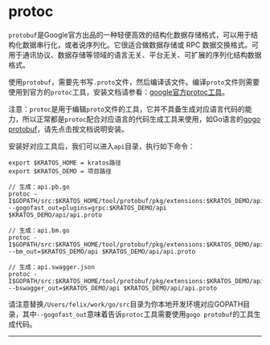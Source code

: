 # protoc

`protobuf`是Google官方出品的一种轻便高效的结构化数据存储格式，可以用于结构化数据串行化，或者说序列化。它很适合做数据存储或 RPC 数据交换格式。可用于通讯协议、数据存储等领域的语言无关、平台无关、可扩展的序列化结构数据格式。

使用`protobuf`，需要先书写`.proto`文件，然后编译该文件。编译`proto`文件则需要使用到官方的`protoc`工具，安装文档请参看：[google官方protoc工具](https://github.com/protocolbuffers/protobuf#protocol-compiler-installation)。

注意：`protoc`是用于编辑`proto`文件的工具，它并不具备生成对应语言代码的能力，所以正常都是`protoc`配合对应语言的代码生成工具来使用，如Go语言的[gogo protobuf](https://github.com/gogo/protobuf)，请先点击按文档说明安装。

安装好对应工具后，我们可以进入`api`目录，执行如下命令：

```shell
export $KRATOS_HOME = kratos路径
export $KRATOS_DEMO = 项目路径

// 生成：api.pb.go
protoc -I$GOPATH/src:$KRATOS_HOME/tool/protobuf/pkg/extensions:$KRATOS_DEMO/api --gogofast_out=plugins=grpc:$KRATOS_DEMO/api $KRATOS_DEMO/api/api.proto

// 生成：api.bm.go
protoc -I$GOPATH/src:$KRATOS_HOME/tool/protobuf/pkg/extensions:$KRATOS_DEMO/api --bm_out=$KRATOS_DEMO/api $KRATOS_DEMO/api/api.proto

// 生成：api.swagger.json
protoc -I$GOPATH/src:$KRATOS_HOME/tool/protobuf/pkg/extensions:$KRATOS_DEMO/api --bswagger_out=$KRATOS_DEMO/api $KRATOS_DEMO/api/api.proto
```

请注意替换`/Users/felix/work/go/src`目录为你本地开发环境对应GOPATH目录，其中`--gogofast_out`意味着告诉`protoc`工具需要使用`gogo protobuf`的工具生成代码。

-------------